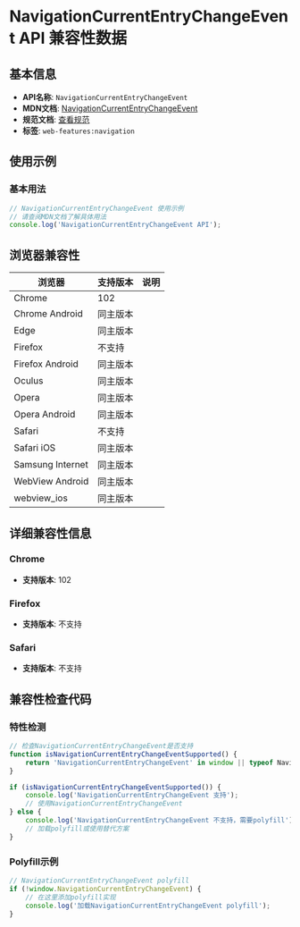 # NavigationCurrentEntryChangeEvent API 兼容性数据

## 基本信息

- **API名称**: `NavigationCurrentEntryChangeEvent`
- **MDN文档**: [NavigationCurrentEntryChangeEvent](https://developer.mozilla.org/docs/Web/API/NavigationCurrentEntryChangeEvent)
- **规范文档**: [查看规范](https://html.spec.whatwg.org/multipage/nav-history-apis.html#the-navigationcurrententrychangeevent-interface)
- **标签**: `web-features:navigation`

## 使用示例

### 基本用法

```javascript
// NavigationCurrentEntryChangeEvent 使用示例
// 请查阅MDN文档了解具体用法
console.log('NavigationCurrentEntryChangeEvent API');
```

## 浏览器兼容性

| 浏览器 | 支持版本 | 说明 |
|--------|----------|------|
| Chrome | 102 |  |
| Chrome Android | 同主版本 |  |
| Edge | 同主版本 |  |
| Firefox | 不支持 |  |
| Firefox Android | 同主版本 |  |
| Oculus | 同主版本 |  |
| Opera | 同主版本 |  |
| Opera Android | 同主版本 |  |
| Safari | 不支持 |  |
| Safari iOS | 同主版本 |  |
| Samsung Internet | 同主版本 |  |
| WebView Android | 同主版本 |  |
| webview_ios | 同主版本 |  |

## 详细兼容性信息

### Chrome

- **支持版本**: 102

### Firefox

- **支持版本**: 不支持

### Safari

- **支持版本**: 不支持

## 兼容性检查代码

### 特性检测

```javascript
// 检查NavigationCurrentEntryChangeEvent是否支持
function isNavigationCurrentEntryChangeEventSupported() {
    return 'NavigationCurrentEntryChangeEvent' in window || typeof NavigationCurrentEntryChangeEvent !== 'undefined';
}

if (isNavigationCurrentEntryChangeEventSupported()) {
    console.log('NavigationCurrentEntryChangeEvent 支持');
    // 使用NavigationCurrentEntryChangeEvent
} else {
    console.log('NavigationCurrentEntryChangeEvent 不支持，需要polyfill');
    // 加载polyfill或使用替代方案
}
```

### Polyfill示例

```javascript
// NavigationCurrentEntryChangeEvent polyfill
if (!window.NavigationCurrentEntryChangeEvent) {
    // 在这里添加polyfill实现
    console.log('加载NavigationCurrentEntryChangeEvent polyfill');
}
```


